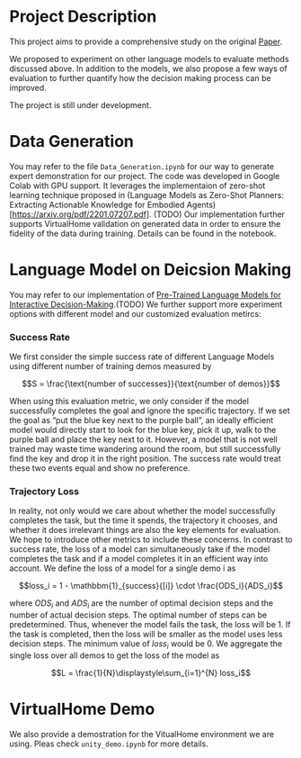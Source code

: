 # Project Description

This project aims to provide a comprehensive study on the original [Paper](https://arxiv.org/abs/2202.01771). 

We proposed to experiment on other language models to evaluate methods discussed above. In addition to the models, we also propose a few ways of evaluation to further quantify how the decision making process can be improved. 

The project is still under development. 

# Data Generation

You may refer to the file ```Data_Generation.ipynb``` for our way to generate expert demonstration for our project. The code was developed in Google Colab with GPU support. It leverages the implementaion of zero-shot learning technique proposed in (Language Models as Zero-Shot Planners:
Extracting Actionable Knowledge for Embodied Agents)[https://arxiv.org/pdf/2201.07207.pdf]. (TODO) Our implementation further supports VirtualHome validation on generated data in order to ensure the fidelity of the data during training. Details can be found in the notebook.

# Language Model on Deicsion Making

You may refer to our implementation of [Pre-Trained Language Models for Interactive Decision-Making](https://arxiv.org/abs/2202.01771).(TODO) We further support more experiment options with different model and our customized evaluation metircs:

### Success Rate

We first consider the simple success rate of different Language Models using different number of training demos measured by

```math
S = \frac{\text{number of successes}}{\text{number of demos}}
```

When using this evaluation metric, we only consider if the model successfully completes the goal and ignore the specific trajectory. If we set the goal as “put the blue key next to the purple ball”, an ideally efficient model would directly start to look for the blue key,  pick it up, walk to the purple ball and place the key next to it. However, a model that is not well trained may waste time wandering around the room, but still successfully find the key and drop it in the right position. The success rate would treat these two events equal and show no preference.

### Trajectory Loss

In reality, not only would we care about whether the model successfully completes the task, but the time it spends, the trajectory it chooses, and whether it does irrelevant things are also the key elements for evaluation. We hope to introduce other metrics to include these concerns. In contrast to success rate, the loss of a model can simultaneously take if the model completes the task and if a model completes it in an efficient way into account. We define the loss of a model for a single demo i as

```math
loss_i = 1 - \mathbbm{1}_{success}{[i]} \cdot \frac{ODS_i}{ADS_i}
```
where $ODS_i$ and $ADS_i$ are the number of optimal decision steps and the number of actual decision steps. The optimal number of steps can be predetermined. Thus, whenever the model fails the task, the loss will be 1. If the task is completed, then the loss will be smaller as the model uses less decision steps. The minimum value of $loss_i$ would be 0. We aggregate the single loss over all demos to get the loss of the model as

```math
L = \frac{1}{N}\displaystyle\sum_{i=1}^{N} loss_i
```

# VirtualHome Demo

We also provide a demostration for the VitualHome environment we are using. Pleas check ```unity_demo.ipynb``` for more details. 
